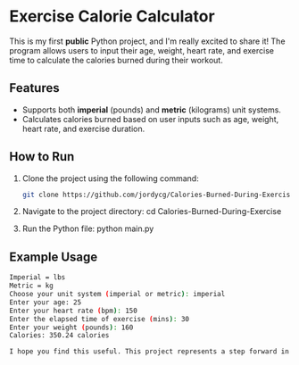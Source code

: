 # Exercise Calorie Calculator

This is my first **public** Python project, and I'm really excited to share it! The program allows users to input their age, weight, heart rate, and exercise time to calculate the calories burned during their workout.

## Features
- Supports both **imperial** (pounds) and **metric** (kilograms) unit systems.
- Calculates calories burned based on user inputs such as age, weight, heart rate, and exercise duration.

## How to Run

1. Clone the project using the following command:
   ```bash
   git clone https://github.com/jordycg/Calories-Burned-During-Exercise.git

2. Navigate to the project directory:
   cd Calories-Burned-During-Exercise

3. Run the Python file:
   python main.py

## Example Usage
```bash
Imperial = lbs
Metric = kg
Choose your unit system (imperial or metric): imperial
Enter your age: 25
Enter your heart rate (bpm): 150
Enter the elapsed time of exercise (mins): 30
Enter your weight (pounds): 160
Calories: 350.24 calories

I hope you find this useful. This project represents a step forward in my learning and I look forward to implementing this into larger scale projects in the future

